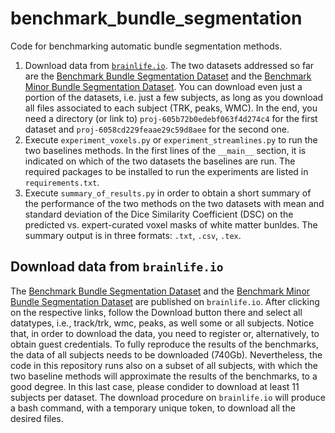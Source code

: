 # benchmark_bundle_segmentation
Code for benchmarking automatic bundle segmentation methods.

1. Download data from [`brainlife.io`](https://brainlife.io). The two datasets addressed so far are the [Benchmark Bundle Segmentation Dataset](https://doi.org/10.25663/brainlife.pub.29) and the [Benchmark Minor Bundle Segmentation Dataset](https://doi.org/10.25663/brainlife.pub.28). You can download even just a portion of the datasets, i.e. just a few subjects, as long as you download all files associated to each subject (TRK, peaks, WMC). In the end, you need a directory (or link to) `proj-605b72b0edebf063f4d274c4` for the first dataset and `proj-6058cd229feaae29c59d8aee` for the second one.
2. Execute `experiment_voxels.py` or `experiment_streamlines.py` to run the two baselines methods. In the first lines of the `__main__` section, it is indicated on which of the two datasets the baselines are run. The required packages to be installed to run the experiments are listed in `requirements.txt`.
3. Execute `summary_of_results.py` in order to obtain a short summary of the performance of the two methods on the two datasets with mean and standard deviation of the Dice Similarity Coefficient (DSC) on the predicted vs. expert-curated voxel masks of white matter bunldes. The summary output is in three formats: `.txt`, `.csv`, `.tex`.

## Download data from `brainlife.io`
The [Benchmark Bundle Segmentation Dataset](https://doi.org/10.25663/brainlife.pub.29) and the [Benchmark Minor Bundle Segmentation Dataset](https://doi.org/10.25663/brainlife.pub.28) are published on `brainlife.io`. After clicking on the respective links, follow the Download button there and select all datatypes, i.e., track/trk, wmc, peaks, as well some or all subjects. Notice that, in order to download the data, you need to register or, alternatively, to obtain guest credentials. To fully reproduce the results of the benchmarks, the data of all subjects needs to be downloaded (740Gb). Nevertheless, the code in this repository runs also on a subset of all subjects, with which the two baseline methods will approximate the results of the benchmarks, to a good degree. In this last case, please condider to download at least 11 subjects per dataset. The download procedure on `brainlife.io` will produce a bash command, with a temporary unique token, to download all the desired files.
